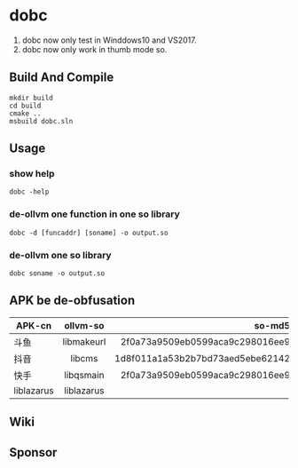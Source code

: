 # dobc

1. dobc now only test in Winddows10 and VS2017.
2. dobc now only work in thumb mode so.

## Build And Compile

```
mkdir build
cd build
cmake ..
msbuild dobc.sln
```

## Usage

### show help
```
dobc -help
```
### de-ollvm one function in one so library
```
dobc -d [funcaddr] [soname] -o output.so 
```

### de-ollvm one so library
```
dobc soname -o output.so
```

## APK be de-obfusation

| APK-cn       | ollvm-so      | so-md5  | decode-so |
| ------------ |:-------------:| -----:|-----:| 
| 斗鱼         | libmakeurl    | 2f0a73a9509eb0599aca9c298016ee9 | 
| 抖音         | libcms        | 1d8f011a1a53b2b7bd73aed5ebe62142 |
| 快手         | libqsmain     | 2f0a73a9509eb0599aca9c298016ee9 |
| liblazarus  | liblazarus     |       |  [liblazarus.so](https://github.com/baikaishiuc/dobc/blob/main/data/liblazarus/test.so) |

## Wiki
## Sponsor
